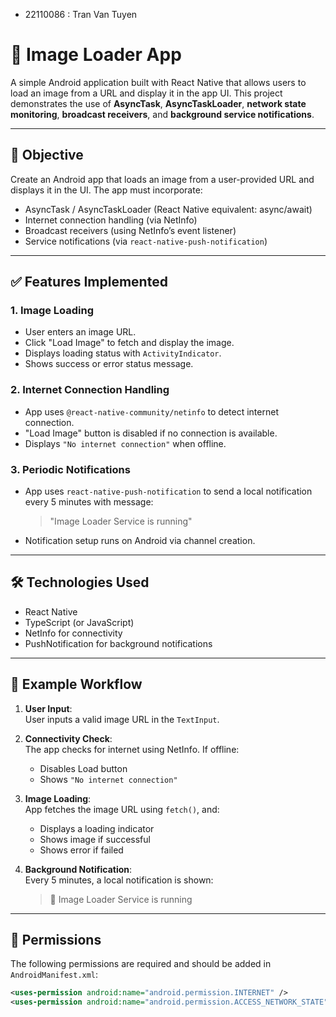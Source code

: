 - 22110086 : Tran Van Tuyen

# 📱 Image Loader App

A simple Android application built with React Native that allows users to load an image from a URL and display it in the app UI. This project demonstrates the use of **AsyncTask**, **AsyncTaskLoader**, **network state monitoring**, **broadcast receivers**, and **background service notifications**.

---

## 🎯 Objective

Create an Android app that loads an image from a user-provided URL and displays it in the UI. The app must incorporate:

- AsyncTask / AsyncTaskLoader (React Native equivalent: async/await)
- Internet connection handling (via NetInfo)
- Broadcast receivers (using NetInfo’s event listener)
- Service notifications (via `react-native-push-notification`)

---

## ✅ Features Implemented

### 1. Image Loading

- User enters an image URL.
- Click "Load Image" to fetch and display the image.
- Displays loading status with `ActivityIndicator`.
- Shows success or error status message.

### 2. Internet Connection Handling

- App uses `@react-native-community/netinfo` to detect internet connection.
- "Load Image" button is disabled if no connection is available.
- Displays `"No internet connection"` when offline.

### 3. Periodic Notifications

- App uses `react-native-push-notification` to send a local notification every 5 minutes with message:
  > "Image Loader Service is running"
- Notification setup runs on Android via channel creation.

---

## 🛠️ Technologies Used

- React Native
- TypeScript (or JavaScript)
- NetInfo for connectivity
- PushNotification for background notifications

---

## 🧪 Example Workflow

1. **User Input**:  
   User inputs a valid image URL in the `TextInput`.

2. **Connectivity Check**:  
   The app checks for internet using NetInfo. If offline:

   - Disables Load button
   - Shows `"No internet connection"`

3. **Image Loading**:  
   App fetches the image URL using `fetch()`, and:

   - Displays a loading indicator
   - Shows image if successful
   - Shows error if failed

4. **Background Notification**:  
   Every 5 minutes, a local notification is shown:
   > 📸 Image Loader Service is running

---

## 🔐 Permissions

The following permissions are required and should be added in `AndroidManifest.xml`:

```xml
<uses-permission android:name="android.permission.INTERNET" />
<uses-permission android:name="android.permission.ACCESS_NETWORK_STATE" />
```

